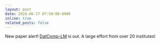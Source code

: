 ```yaml
---
layout: post
date: 2024-06-17 07:59:00-0400
inline: true
related_posts: false
---
```


New paper alert! [DatComp-LM](https://arxiv.org/pdf/2406.11794) is out. A large effort from over 20 institutes!
